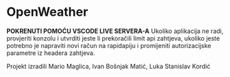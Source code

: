 # OpenWeather
**POKRENUTI POMOĆU VSCODE LIVE SERVERA-A**
Ukoliko aplikacija ne radi, provjeriti konzolu i utvrditi jeste li prekoračili limit api zahtjeva, ukoliko jeste potrebno je napraviti novi račun na rapidapiju i promijeniti autorizacijske parametre iz headera zahtjeva.

Projekt izradili Mario Maglica, Ivan Bošnjak Matić, Luka Stanislav Kordić
